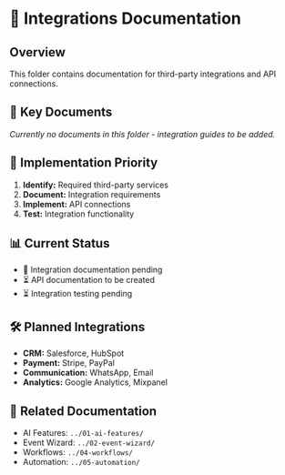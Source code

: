 # 🔌 Integrations Documentation

## Overview
This folder contains documentation for third-party integrations and API connections.

## 📁 Key Documents

*Currently no documents in this folder - integration guides to be added.*

## 🎯 Implementation Priority
1. **Identify:** Required third-party services
2. **Document:** Integration requirements
3. **Implement:** API connections
4. **Test:** Integration functionality

## 📊 Current Status
- 🔄 Integration documentation pending
- ⏳ API documentation to be created
- ⏳ Integration testing pending

## 🛠️ Planned Integrations
- **CRM:** Salesforce, HubSpot
- **Payment:** Stripe, PayPal
- **Communication:** WhatsApp, Email
- **Analytics:** Google Analytics, Mixpanel

## 🔗 Related Documentation
- AI Features: `../01-ai-features/`
- Event Wizard: `../02-event-wizard/`
- Workflows: `../04-workflows/`
- Automation: `../05-automation/`